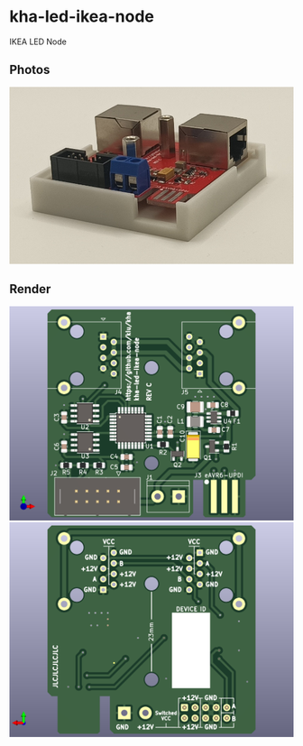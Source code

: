 # kha-led-ikea-node

IKEA LED Node

## Photos

<img src="kha-led-ikea-node-photo.jpg" width="800"/>

## Render

<img src="kha-led-ikea-node-render-front.png" width="800"/>

<img src="kha-led-ikea-node-render-back.png" width="800"/>
